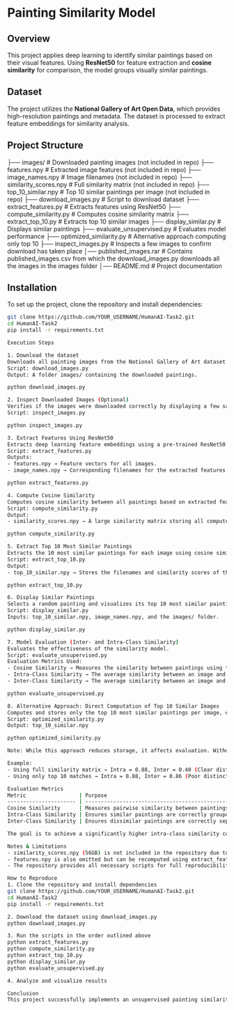 # Painting Similarity Model

## Overview
This project applies deep learning to identify similar paintings based on their visual features. Using **ResNet50** for feature extraction and **cosine similarity** for comparison, the model groups visually similar paintings.

## Dataset
The project utilizes the **National Gallery of Art Open Data**, which provides high-resolution paintings and metadata. The dataset is processed to extract feature embeddings for similarity analysis.

## Project Structure
├── images/                  # Downloaded painting images (not included in repo)
├── features.npy             # Extracted image features (not included in repo)
├── image_names.npy          # Image filenames (not included in repo)
├── similarity_scores.npy    # Full similarity matrix (not included in repo)
├── top_10_similar.npy       # Top 10 similar paintings per image (not included in repo)
├── download_images.py       # Script to download dataset
├── extract_features.py      # Extracts features using ResNet50
├── compute_similarity.py    # Computes cosine similarity matrix
├── extract_top_10.py        # Extracts top 10 similar images
├── display_similar.py       # Displays similar paintings
├── evaluate_unsupervised.py # Evaluates model performance
├── optimized_similarity.py  # Alternative approach computing only top 10
├── inspect_images.py        # Inspects a few images to confirm download has taken place
│── published_images.rar     # Contains published_images.csv from which the download_images.py downloads all the images in the images folder
│── README.md                # Project documentation

## Installation  
To set up the project, clone the repository and install dependencies:  

  ```bash
  git clone https://github.com/YOUR_USERNAME/HumanAI-Task2.git  
  cd HumanAI-Task2  
  pip install -r requirements.txt  

Execution Steps  

1. Download the dataset  
Downloads all painting images from the National Gallery of Art dataset using published_images.csv.  
Script: download_images.py  
Output: A folder images/ containing the downloaded paintings.  

python download_images.py  

2. Inspect Downloaded Images (Optional)  
Verifies if the images were downloaded correctly by displaying a few samples.  
Script: inspect_images.py  

python inspect_images.py  

3. Extract Features Using ResNet50  
Extracts deep learning feature embeddings using a pre-trained ResNet50 model.  
Script: extract_features.py  
Outputs:  
- features.npy → Feature vectors for all images.  
- image_names.npy → Corresponding filenames for the extracted features.  

python extract_features.py  

4. Compute Cosine Similarity  
Computes cosine similarity between all paintings based on extracted feature vectors.  
Script: compute_similarity.py  
Output:  
- similarity_scores.npy → A large similarity matrix storing all computed similarity values (not included in GitHub due to size constraints).  

python compute_similarity.py  

5. Extract Top 10 Most Similar Paintings  
Extracts the 10 most similar paintings for each image using cosine similarity.  
Script: extract_top_10.py  
Output:  
- top_10_similar.npy → Stores the filenames and similarity scores of the 10 closest matches.  

python extract_top_10.py  

6. Display Similar Paintings  
Selects a random painting and visualizes its top 10 most similar paintings with similarity scores.  
Script: display_similar.py  
Inputs: top_10_similar.npy, image_names.npy, and the images/ folder.  

python display_similar.py  

7. Model Evaluation (Inter- and Intra-Class Similarity)  
Evaluates the effectiveness of the similarity model.  
Script: evaluate_unsupervised.py  
Evaluation Metrics Used:  
- Cosine Similarity → Measures the similarity between paintings using their feature vectors.  
- Intra-Class Similarity → The average similarity between an image and its top 10 matches (expected to be high).  
- Inter-Class Similarity → The average similarity between an image and randomly selected paintings (expected to be low).  

python evaluate_unsupervised.py  

8. Alternative Approach: Direct Computation of Top 10 Similar Images  
Computes and stores only the top 10 most similar paintings per image, eliminating the need for a full similarity matrix.  
Script: optimized_similarity.py  
Output: top_10_similar.npy  

python optimized_similarity.py  

Note: While this approach reduces storage, it affects evaluation. Without similarity_scores.npy, the model lacks references for non-similar paintings, leading to an overestimation of inter-class similarity.  

Example:  
- Using full similarity matrix → Intra = 0.88, Inter = 0.40 (Clear distinction between similar and dissimilar images)  
- Using only top 10 matches → Intra = 0.88, Inter = 0.86 (Poor distinction, as random images appear more similar than they actually are)  

Evaluation Metrics  
Metric                 | Purpose  
---------------------- | ---------------------------------------------------------  
Cosine Similarity      | Measures pairwise similarity between paintings.  
Intra-Class Similarity | Ensures similar paintings are correctly grouped (high).  
Inter-Class Similarity | Ensures dissimilar paintings are correctly separated (low).  

The goal is to achieve a significantly higher intra-class similarity compared to inter-class similarity.  

Notes & Limitations  
- similarity_scores.npy (56GB) is not included in the repository due to storage constraints.  
- features.npy is also omitted but can be recomputed using extract_features.py.  
- The repository provides all necessary scripts for full reproducibility of the similarity model.  

How to Reproduce  
1. Clone the repository and install dependencies  
git clone https://github.com/YOUR_USERNAME/HumanAI-Task2.git  
cd HumanAI-Task2  
pip install -r requirements.txt  

2. Download the dataset using download_images.py  
python download_images.py  

3. Run the scripts in the order outlined above  
python extract_features.py  
python compute_similarity.py  
python extract_top_10.py  
python display_similar.py  
python evaluate_unsupervised.py  

4. Analyze and visualize results  

Conclusion  
This project successfully implements an unsupervised painting similarity model, leveraging deep learning and cosine similarity to identify visually related artworks. The approach enables the retrieval of stylistically similar paintings while ensuring clear differentiation through robust evaluation metrics.  

